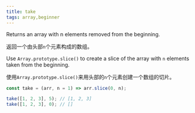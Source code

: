 ```yaml
---
title: take
tags: array,beginner
---
```


Returns an array with n elements removed from the beginning.

返回一个由头部`n`个元素构成的数组。

Use `Array.prototype.slice()` to create a slice of the array with `n` elements taken from the beginning.

使用`Array.prototype.slice()`来用头部的`n`个元素创建一个数组的切片。

```js
const take = (arr, n = 1) => arr.slice(0, n);
```

```js
take([1, 2, 3], 5); // [1, 2, 3]
take([1, 2, 3], 0); // []
```